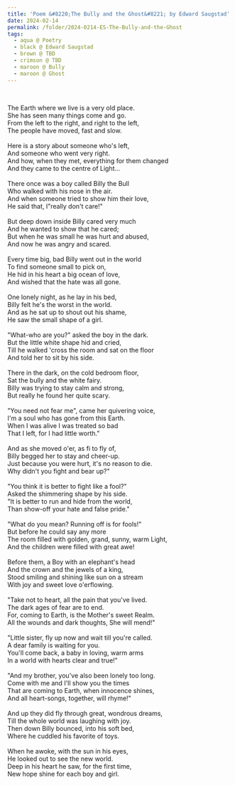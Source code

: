 ```yaml
---
title: 'Poem &#8220;The Bully and the Ghost&#8221; by Edward Saugstad'
date: 2024-02-14
permalink: /folder/2024-0214-ES-The-Bully-and-the-Ghost
tags:
  - aqua @ Poetry
  - black @ Edward Saugstad
  - brown @ TBD
  - crimson @ TBD
  - maroon @ Bully
  - maroon @ Ghost
---
```


<br>

<p>
The Earth where we live is a very old place.<br>
She has seen many things come and go.<br>
From the left to the right, and right to the left,<br>
The people have moved, fast and slow.<br>
<br>
Here is a story about someone who's left,<br>
And someone who went very right.<br>
And how, when they met, everything for them changed<br>
And they came to the centre of Light...<br>
<br>
There once was a boy called Billy the Bull<br>
Who walked with his nose in the air.<br>
And when someone tried to show him their love,<br>
He said that, I"really don't care!"<br>
<br>
But deep down inside Billy cared very much<br>
And he wanted to show that he cared;<br>
But when he was small he was hurt and abused,<br>
And now he was angry and scared.<br>
<br>
Every time big, bad Billy went out in the world<br>
To find someone small to pick on,<br>
He hid in his heart a big ocean of love,<br>
And wished that the hate was all gone.<br>
<br>
One lonely night, as he lay in his bed,<br>
Billy felt he's the worst in the world.<br>
And as he sat up to shout out his shame,<br>
He saw the small shape of a girl.<br>
<br>
"What-who are you?" asked the boy in the dark.<br>
But the little white shape hid and cried,<br>
Till he walked 'cross the room and sat on the floor<br>
And told her to sit by his side.<br>
<br>
There in the dark, on the cold bedroom floor,<br>
Sat the bully and the white fairy.<br>
Billy was trying to stay calm and strong,<br>
But really he found her quite scary.<br>
<br>
"You need not fear me", came her quivering voice,<br>
I'm a soul who has gone from this Earth.<br>
When I was alive I was treated so bad<br>
That I left, for I had little worth."<br>
<br>
And as she moved o'er, as fi to fly of,<br>
Billy begged her to stay and cheer-up.<br>
Just because you were hurt, it's no reason to die.<br>
Why didn't you fight and bear up?"<br>
<br>
"You think it is better to fight like a fool?"<br>
Asked the shimmering shape by his side.<br>
"It is better to run and hide from the world,<br>
Than show-off your hate and false pride."<br>
<br>
"What do you mean? Running off is for fools!"<br>
But before he could say any more<br>
The room filled with golden, grand, sunny, warm Light,<br>
And the children were filled with great awe!<br>
<br>
Before them, a Boy with an elephant's head<br>
And the crown and the jewels of a king,<br>
Stood smiling and shining like sun on a stream<br>
With joy and sweet love o'erflowing.<br>
<br>
"Take not to heart, all the pain that you've lived.<br>
The dark ages of fear are to end.<br>
For, coming to Earth, is the Mother's sweet Realm.<br>
All the wounds and dark thoughts, She will mend!"<br>
<br>
"Little sister, fly up now and wait till you're called.<br> 
A dear family is waiting for you.<br>
You'll come back, a baby in loving, warm arms<br>
In a world with hearts clear and true!"<br>
<br>
"And my brother, you've also been lonely too long.<br>
Come with me and I'll show you the times<br>
That are coming to Earth, when innocence shines,<br>
And all heart-songs, together, will rhyme!"<br>
<br>
And up they did fly through great, wondrous dreams,<br>
Till the whole world was laughing with joy.<br>
Then down Billy bounced, into his soft bed,<br>
Where he cuddled his favorite of toys.<br>
<br>
When he awoke, with the sun in his eyes,<br>
He looked out to see the new world.<br>
Deep in his heart he saw, for the first time,<br>
New hope shine for each boy and girl.<br>
</p>